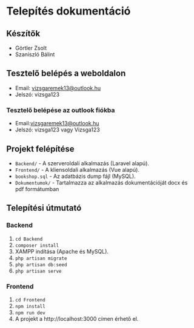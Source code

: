 # Telepítés dokumentáció

## Készítők
- Görtler Zsolt
- Szaniszló Bálint

## Tesztelő belépés a weboldalon
- Email: vizsgaremek13@outlook.hu
- Jelszó: vizsga123
### Tesztelő belépése az outlook fiókba
- Email:vizsgaremek13@outlook.hu
- Jelszó: vizsga123 vagy Vizsga123
  
## Projekt felépítése
- `Backend/` - A szerveroldali alkalmazás (Laravel alapú).
- `Frontend/` - A kliensoldali alkalmazás (Vue alapú).
- `bookshop.sql` - Az adatbázis dump fájl (MySQL).
- `Dokumentumok/` - Tartalmazza az alkalmazás dokumentációját docx és pdf formátumban

## Telepítési útmutató

### Backend

1. `cd Backend`
2. `composer install`
3. XAMPP indítása (Apache és MySQL).
4. `php artisan migrate`
5. `php artisan db:seed`
6. `php artisan serve`

### Frontend

1. `cd Frontend`
2. `npm install`
3. `npm run dev`
4. A projekt a http://localhost:3000 címen érhető el.
